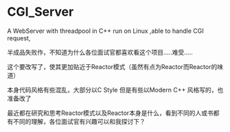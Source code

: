# CGI_Server
A WebServer with threadpool in C++ run on Linux ,able to handle CGI request,

半成品失败作，不知道为什么各位面试官都喜欢看这个项目.....难受.....

这个要改写了，使其更加贴近于Reactor模式（虽然有点为Reactor而Reactor的味道）

本身代码风格有些混乱，大部分以C Style 但是有些以Modern C++ 风格写的，也准备改了

最近都在研究和思考Reactor模式以及Reactor本身是什么，看到不同的人或书都有不同的理解，各位面试官有兴趣可以和我探讨下？
